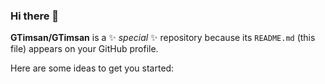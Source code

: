 ### Hi there 👋


**GTimsan/GTimsan** is a ✨ _special_ ✨ repository because its `README.md` (this file) appears on your GitHub profile.

Here are some ideas to get you started:


